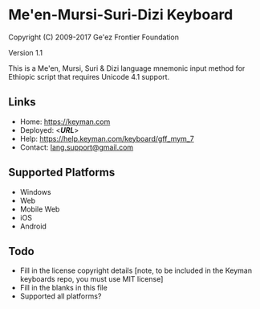 Me'en-Mursi-Suri-Dizi Keyboard
=====================

Copyright (C) 2009-2017 Ge'ez Frontier Foundation

Version 1.1

This is a Me'en, Mursi, Suri & Dizi language mnemonic input method for Ethiopic script that requires Unicode 4.1 support.

Links
-----

 * Home:     https://keyman.com
 * Deployed: <___URL___>
 * Help:     https://help.keyman.com/keyboard/gff_mym_7
 * Contact:  lang.support@gmail.com

Supported Platforms
-------------------
 * Windows
 * Web
 * Mobile Web
 * iOS
 * Android

Todo
----

 * Fill in the license copyright details [note, to be included in the Keyman keyboards repo, you must use MIT license]
 * Fill in the blanks in this file
 * Supported all platforms?
 